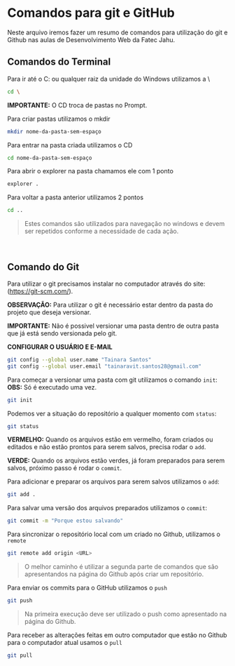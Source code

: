 # Comandos para git e GitHub
Neste arquivo iremos fazer um resumo de comandos para utilização do 
git e Github nas aulas de Desenvolvimento Web da Fatec Jahu.

## Comandos do Terminal
Para ir até o C: ou qualquer raiz da unidade do Windows utilizamos a \
```bash
cd \
```
**IMPORTANTE:** O CD troca de pastas no Prompt.

Para criar pastas utilizamos o mkdir
```bash
mkdir nome-da-pasta-sem-espaço
```

Para entrar na pasta criada utilizamos o CD
```bash
cd nome-da-pasta-sem-espaço
```

Para abrir o explorer na pasta chamamos ele com 1 ponto
```bash
explorer .
```

Para voltar a pasta anterior utilizamos 2 pontos
```bash
cd ..
```
> Estes comandos são utilizados para navegação no windows e devem ser repetidos conforme a necessidade de cada ação.

<br>

## Comando do Git
Para utilizar o git precisamos instalar no computador através do site:(https://git-scm.com/).<br>

**OBSERVAÇÃO:** Para utilizar o git é necessário estar dentro da pasta do projeto que deseja versionar. <br>

**IMPORTANTE:** Não é possivel versionar uma pasta dentro de outra pasta que já está sendo versionada pelo git.

**CONFIGURAR O USUÁRIO E E-MAIL**
```bash
git config --global user.name "Tainara Santos"
git config --global user.email "tainaravit.santos28@gmail.com"
```

Para começar a versionar uma pasta com git utilizamos o comando `init`:
**OBS:** Só é executado uma vez.
```bash
git init
```

Podemos ver a situação do repositório a qualquer momento com `status`:
```bash
git status
```
**VERMELHO:** Quando os arquivos estão em vermelho, foram criados ou editados e não estão prontos para serem salvos, precisa rodar o `add`.

**VERDE:** Quando os arquivos estão verdes, já foram preparados para serem salvos, próximo passo é rodar o `commit`.

Para adicionar e preparar os arquivos para serem salvos utilizamos o `add`:
```bash
git add .
```

Para salvar uma versão dos arquivos preparados utilizamos o `commit`:
```bash
git commit -m "Porque estou salvando"
```

Para sincronizar o repositório local com um criado no Github, utilizamos o `remote`
```bash
git remote add origin <URL>
```
> O melhor caminho é utilizar a segunda parte de comandos que são apresentandos na página do Github após criar um repositório.

Para enviar os commits para o GitHub utilizamos o `push`
```bash
git push
```
> Na primeira execução deve ser utilizado o push como apresentado na página do Github.

Para receber as alterações feitas em outro computador que estão no Github para o computador atual usamos o `pull`
````bash
git pull
````